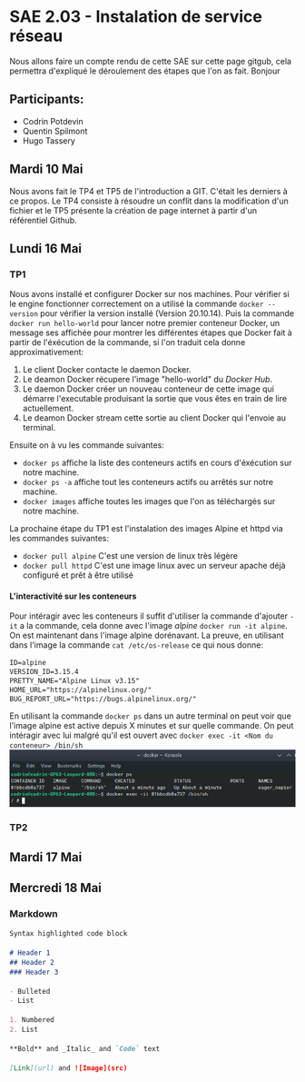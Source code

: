 # SAE 2.03 - Instalation de service réseau

Nous allons faire un compte rendu de cette SAE sur cette page gitgub, cela permettra d'expliqué le déroulement des étapes que l'on as fait. Bonjour
## Participants:
- Codrin Potdevin
- Quentin Spilmont
- Hugo Tassery 

## Mardi 10 Mai
Nous avons fait le TP4 et TP5 de l'introduction a GIT. C'était les derniers à ce propos.
Le TP4 consiste à résoudre un conflit dans la modification d'un fichier et le TP5 présente la création de page internet à partir d'un référentiel Github.

## Lundi 16 Mai
### TP1
Nous avons installé et configurer Docker sur nos machines.
Pour vérifier si le engine fonctionner correctement on a utilisé la commande `docker --version` pour vérifier la version installé (Version 20.10.14). Puis la commande `docker run hello-world` pour lancer notre premier conteneur Docker, un message ses affichée pour montrer les différentes étapes que Docker fait à partir de l'éxécution de la commande, si l'on traduit cela donne approximativement:

1. Le client Docker contacte le daemon Docker.
2. Le deamon Docker récupere l'image "hello-world" du *Docker Hub*.
3. Le daemon Docker créer un nouveau conteneur de cette image qui démarre l'executable produisant la sortie que vous êtes en train de lire actuellement.
4. Le deamon Docker stream cette sortie au client Docker qui l'envoie au terminal.

Ensuite on à vu les commande suivantes:
- `docker ps` affiche la liste des conteneurs actifs en cours d'éxécution sur notre machine.
- `docker ps -a` affiche tout les conteneurs actifs ou arrêtés sur notre machine.
- `docker images` affiche toutes les images que l'on as téléchargés sur notre machine.

La prochaine étape du TP1 est l'instalation des images Alpine et httpd via les commandes suivantes:
- `docker pull alpine` C'est une version de linux très légère
- `docker pull httpd` C'est une image linux avec un serveur apache déjà configuré et prêt à être utilisé

#### L'interactivité sur les conteneurs
Pour intéragir avec les conteneurs il suffit d'utiliser la commande d'ajouter `-it` a la commande, cela donne avec l'image *alpine* `docker run -it alpine`. On est maintenant dans l'image alpine dorénavant. La preuve, en utilisant dans l'image la commande `cat /etc/os-release` ce qui nous donne:

```NAME="Alpine Linux"
ID=alpine
VERSION_ID=3.15.4
PRETTY_NAME="Alpine Linux v3.15"
HOME_URL="https://alpinelinux.org/"
BUG_REPORT_URL="https://bugs.alpinelinux.org/"
```

En utilisant la commande `docker ps` dans un autre terminal on peut voir que l'image alpine est active depuis X minutes et sur quelle commande. On peut intéragir avec lui malgré qu'il est ouvert avec `docker exec -it <Nom du conteneur> /bin/sh`
![Image](/images/dockerPS.png)

### TP2

## Mardi 17 Mai


## Mercredi 18 Mai

### Markdown


```markdown
Syntax highlighted code block

# Header 1
## Header 2
### Header 3

- Bulleted
- List

1. Numbered
2. List

**Bold** and _Italic_ and `Code` text

[Link](url) and ![Image](src)
```